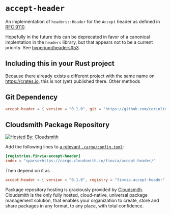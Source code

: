 # `accept-header`

An implementation of `headers::Header` for the `Accept` header as defined in [RFC 9110](https://www.rfc-editor.org/rfc/rfc9110#name-accept).

Hopefully in the future this can be deprecated in favor of a canonical implentation in the `headers` library, but that appears not to be a current priority. See [hyperium/headers#53](https://github.com/hyperium/headers/issues/53).

## Including this in your Rust project

Because there already exists a different project with the same name on <https://crates.io>, this is not (yet) published there. Other methods

## Git Dependency

```toml
accept-header = { version = "0.1.0", git = "https://github.com/coriolinus/accept-header.git" }
```

## Cloudsmith Package Repository

[![Hosted By: Cloudsmith](https://img.shields.io/badge/OSS%20hosting%20by-cloudsmith-blue?logo=cloudsmith&style=for-the-badge)](https://cloudsmith.com)

Add the following lines to [a relevant `.cargo/config.toml`](https://doc.rust-lang.org/cargo/reference/config.html):

```toml
[registries.finvia-accept-header]
index = "sparse+https://cargo.cloudsmith.io/finvia/accept-header/"
```

Then depend on it as

```toml
accept-header = { version = "0.1.0", registry = "finvia-accept-header" }
```

Package repository hosting is graciously provided by  [Cloudsmith](https://cloudsmith.com).
Cloudsmith is the only fully hosted, cloud-native, universal package management solution, that
enables your organization to create, store and share packages in any format, to any place, with total
confidence.
